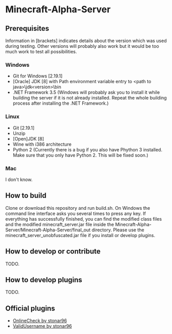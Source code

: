 # Minecraft-Alpha-Server
## Prerequisites
Information in \[brackets\] indicates details about the version which was used during testing. Other versions will probably also work but it would be too much work to test all possibilities.
### Windows
* Git for Windows \[2.19.1\]
* \[Oracle\] JDK \[8\] with Path environment variable entry to \<path to java\>\jdk\<version\>\bin
* .NET Framework 3.5 (Windows will probably ask you to install it while building the server if it is not already installed. Repeat the whole building process after installing the .NET Framework.)
### Linux
* Git \[2.19.1\]
* Unzip
* \[Open\]JDK \[8\]
* Wine with i386 architecture
* Python 2 (Currently there is a bug if you also have Phython 3 installed. Make sure that you only have Python 2. This will be fixed soon.)
### Mac
I don't know.
## How to build
Clone or download this repository and run build.sh. On Windows the command line interface asks you several times to press any key. If everything has successfully finished, you can find the modified class files and the modified minecraft_server.jar file inside the Minecraft-Alpha-Server/Minecraft-Alpha-Server/final_out directory. Please use the minecraft_server_unobfuscated.jar file if you install or develop plugins.
## How to develop or contribute
TODO.
## How to develop plugins
TODO.
## Official plugins
* [OnlineCheck by stonar96](https://github.com/stonar96/OnlineCheck)
* [ValidUsername by stonar96](https://github.com/stonar96/ValidUsername)
